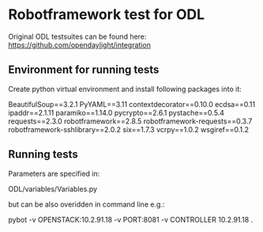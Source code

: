 # Robotframework test for ODL

Original ODL testsuites can be found here: https://github.com/opendaylight/integration

## Environment for running tests

Create python virtual environment and install following packages into it:

BeautifulSoup==3.2.1
PyYAML==3.11
contextdecorator==0.10.0
ecdsa==0.11
ipaddr==2.1.11
paramiko==1.14.0
pycrypto==2.6.1
pystache==0.5.4
requests==2.3.0
robotframework==2.8.5
robotframework-requests==0.3.7
robotframework-sshlibrary==2.0.2
six==1.7.3
vcrpy==1.0.2
wsgiref==0.1.2

## Running tests

Parameters are specified in:

ODL/variables/Variables.py

but can be also overidden in command line e.g.:

pybot -v OPENSTACK:10.2.91.18 -v PORT:8081 -v CONTROLLER 10.2.91.18 .
